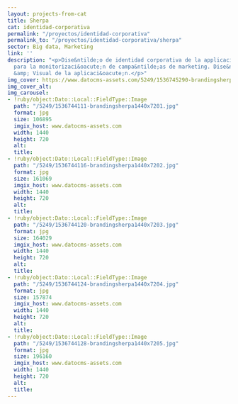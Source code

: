 ```yaml
---
layout: projects-from-cat
title: Sherpa
cat: identidad-corporativa
permalink: "/proyectos/identidad-corporativa"
permalink_to: "/proyectos/identidad-corporativa/sherpa"
sector: Big data, Marketing
link: ''
description: "<p>Dise&ntilde;o de identidad corporativa de la applicaci&oacute;n desktop
  para la monitorizaci&oacute;n de campa&ntilde;as de marketing. Dise&ntilde;o UI
  &amp; Visual de la aplicaci&oacute;n.</p>"
img_cover: https://www.datocms-assets.com/5249/1536745290-brandingsherpa350x350.jpg
img_cover_alt: 
img_carousel:
- !ruby/object:Dato::Local::FieldType::Image
  path: "/5249/1536744111-brandingsherpa1440x7201.jpg"
  format: jpg
  size: 106895
  imgix_host: www.datocms-assets.com
  width: 1440
  height: 720
  alt: 
  title: 
- !ruby/object:Dato::Local::FieldType::Image
  path: "/5249/1536744116-brandingsherpa1440x7202.jpg"
  format: jpg
  size: 161069
  imgix_host: www.datocms-assets.com
  width: 1440
  height: 720
  alt: 
  title: 
- !ruby/object:Dato::Local::FieldType::Image
  path: "/5249/1536744120-brandingsherpa1440x7203.jpg"
  format: jpg
  size: 164029
  imgix_host: www.datocms-assets.com
  width: 1440
  height: 720
  alt: 
  title: 
- !ruby/object:Dato::Local::FieldType::Image
  path: "/5249/1536744124-brandingsherpa1440x7204.jpg"
  format: jpg
  size: 157874
  imgix_host: www.datocms-assets.com
  width: 1440
  height: 720
  alt: 
  title: 
- !ruby/object:Dato::Local::FieldType::Image
  path: "/5249/1536744128-brandingsherpa1440x7205.jpg"
  format: jpg
  size: 196160
  imgix_host: www.datocms-assets.com
  width: 1440
  height: 720
  alt: 
  title: 
---
```


